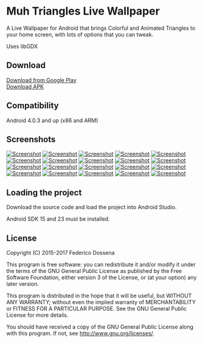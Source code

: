 # Muh Triangles Live Wallpaper 
A Live Wallpaper for Android that brings Colorful and Animated Triangles to your home screen, with lots of options that you can tweak.
 
Uses libGDX
 
## Download
[Download from Google Play]( https://play.google.com/store/apps/details?id=com.dosse.muhtriangles.gdx.android)  
[Download APK]( https://downloads.fdossena.com/geth.php?r=muhtris-apk)
 
## Compatibility
Android 4.0.3 and up (x86 and ARM)

## Screenshots
[![Screenshot](http://fdossena.com/muhTriangles/19p.png)](http://fdossena.com/muhTriangles/19.png)
[![Screenshot](http://fdossena.com/muhTriangles/18p.png)](http://fdossena.com/muhTriangles/18.png)
[![Screenshot](http://fdossena.com/muhTriangles/1p.png)](http://fdossena.com/muhTriangles/1.png)
[![Screenshot](http://fdossena.com/muhTriangles/2p.png)](http://fdossena.com/muhTriangles/2.png)
[![Screenshot](http://fdossena.com/muhTriangles/3p.png)](http://fdossena.com/muhTriangles/3.png)
[![Screenshot](http://fdossena.com/muhTriangles/4p.png)](http://fdossena.com/muhTriangles/4.png)
[![Screenshot](http://fdossena.com/muhTriangles/5p.png)](http://fdossena.com/muhTriangles/5.png)
[![Screenshot](http://fdossena.com/muhTriangles/6p.png)](http://fdossena.com/muhTriangles/6.png)
[![Screenshot](http://fdossena.com/muhTriangles/7p.png)](http://fdossena.com/muhTriangles/7.png)
[![Screenshot](http://fdossena.com/muhTriangles/8p.png)](http://fdossena.com/muhTriangles/8.png)
[![Screenshot](http://fdossena.com/muhTriangles/9p.png)](http://fdossena.com/muhTriangles/9.png)
[![Screenshot](http://fdossena.com/muhTriangles/10p.png)](http://fdossena.com/muhTriangles/10.png)
[![Screenshot](http://fdossena.com/muhTriangles/11p.png)](http://fdossena.com/muhTriangles/11.png)
[![Screenshot](http://fdossena.com/muhTriangles/12p.png)](http://fdossena.com/muhTriangles/12.png)
[![Screenshot](http://fdossena.com/muhTriangles/13p.png)](http://fdossena.com/muhTriangles/13.png)
[![Screenshot](http://fdossena.com/muhTriangles/20p.png)](http://fdossena.com/muhTriangles/20.png)
[![Screenshot](http://fdossena.com/muhTriangles/14p.png)](http://fdossena.com/muhTriangles/14.png)
[![Screenshot](http://fdossena.com/muhTriangles/15p.png)](http://fdossena.com/muhTriangles/15.png)
[![Screenshot](http://fdossena.com/muhTriangles/16p.png)](http://fdossena.com/muhTriangles/16.png)
[![Screenshot](http://fdossena.com/muhTriangles/17p.png)](http://fdossena.com/muhTriangles/17.png)

## Loading the project
Download the source code and load the project into Android Studio.

Android SDK 15 and 23 must be installed.

## License
Copyright (C) 2015-2017 Federico Dossena

This program is free software: you can redistribute it and/or modify
it under the terms of the GNU General Public License as published by
the Free Software Foundation, either version 3 of the License, or
(at your option) any later version.

This program is distributed in the hope that it will be useful,
but WITHOUT ANY WARRANTY; without even the implied warranty of
MERCHANTABILITY or FITNESS FOR A PARTICULAR PURPOSE.  See the
GNU General Public License for more details.

You should have received a copy of the GNU General Public License
along with this program.  If not, see <http://www.gnu.org/licenses/>.
